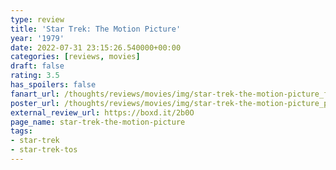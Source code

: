 ```yaml
---
type: review
title: 'Star Trek: The Motion Picture'
year: '1979'
date: 2022-07-31 23:15:26.540000+00:00
categories: [reviews, movies]
draft: false
rating: 3.5
has_spoilers: false
fanart_url: /thoughts/reviews/movies/img/star-trek-the-motion-picture_fanart.png
poster_url: /thoughts/reviews/movies/img/star-trek-the-motion-picture_poster.png
external_review_url: https://boxd.it/2b0O
page_name: star-trek-the-motion-picture
tags:
- star-trek
- star-trek-tos
---
```


